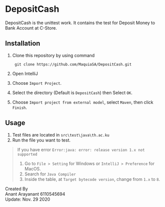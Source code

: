 # DepositCash
DepositCash is the unittest work. It contains the test for Deposit Money to Bank Account at C-Store.

## Installation
1. Clone this repository by using command

        git clone https://github.com/MaquiaSA/DepositCash.git

2. Open IntelliJ
3. Choose `Import Project`.
4. Select the directory (Default is `DepositCash`) then Select `OK`.
5. Choose `Import project from external model`, select `Maven`, then click `Finish`.

## Usage
1. Test files are located in `src\test\java\th.ac.ku`
2. Run the file you want to test.
> If you have error `Error:java: error: release version 1.x not supported`  
> 1. Go to `File > Setting` for Windows or `IntelliJ > Preference` for MacOS.
> 2. Search for `Java Compiler`
> 3. Inside the table, at `Target bytecode version`, change from `1.x` to `8`.
  
Created By  
Anant Arayanant 6110545694  
Update: Nov. 29 2020